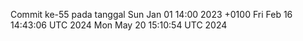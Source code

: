 Commit ke-55 pada tanggal Sun Jan 01 14:00 2023 +0100
Fri Feb 16 14:43:06 UTC 2024
Mon May 20 15:10:54 UTC 2024

